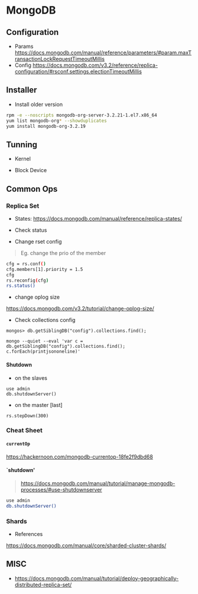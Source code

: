 # MongoDB

## Configuration

* Params https://docs.mongodb.com/manual/reference/parameters/#param.maxTransactionLockRequestTimeoutMillis
* Config https://docs.mongodb.com/v3.2/reference/replica-configuration/#rsconf.settings.electionTimeoutMillis

## Installer

* Install older version

```bash
rpm -e --noscripts mongodb-org-server-3.2.21-1.el7.x86_64
yum list mongodb-org* --showduplicates
yum install mongodb-org-3.2.19
```

## Tunning

* Kernel

* Block Device

## Common Ops

### Replica Set

* States: https://docs.mongodb.com/manual/reference/replica-states/

* Check status

* Change rset config 

> Eg. change the prio of the member

```bash
cfg = rs.conf()
cfg.members[1].priority = 1.5
cfg
rs.reconfig(cfg)
rs.status()
```

* change oplog size

https://docs.mongodb.com/v3.2/tutorial/change-oplog-size/

* Check collections config

`mongos> db.getSiblingDB("config").collections.find();`

`mongo --quiet --eval 'var c = db.getSiblingDB("config").collections.find(); c.forEach(printjsononeline)'`


#### Shutdown

* on the slaves

```
use admin
db.shutdownServer()
```

* on the master [last]

```
rs.stepDown(300)
```

### Cheat Sheet

#### `currentOp`

https://hackernoon.com/mongodb-currentop-18fe2f9dbd68

#### `shutdown'

> https://docs.mongodb.com/manual/tutorial/manage-mongodb-processes/#use-shutdownserver

```bash
use admin
db.shutdownServer()
```

### Shards

* References

https://docs.mongodb.com/manual/core/sharded-cluster-shards/


## MISC

* https://docs.mongodb.com/manual/tutorial/deploy-geographically-distributed-replica-set/

